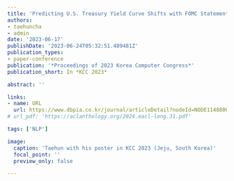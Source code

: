 ```yaml
---
title: 'Predicting U.S. Treasury Yield Curve Shifts with FOMC Statements Using BERT'
authors:
- taehuncha
- admin
date: '2023-06-17'
publishDate: '2023-06-24T05:32:51.489481Z'
publication_types:
- paper-conference
publication: '*Proceedings of 2023 Korea Computer Congress*'
publication_short: In *KCC 2023*

abstract: ''

links:
- name: URL
  url: https://www.dbpia.co.kr/journal/articleDetail?nodeId=NODE11488003
# url_pdf: 'https://aclanthology.org/2024.eacl-long.31.pdf'

tags: ['NLP']

image:
  caption: 'Taehun with his poster in KCC 2023 (Jeju, South Korea)'
  focal_point: ''
  preview_only: false

---
```


